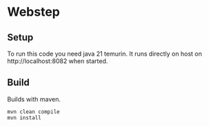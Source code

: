 # Webstep

## Setup
To run this code you need java 21 temurin. It runs directly on host on http://localhost:8082 when started.

## Build
Builds with maven.

    mvn clean compile
    mvn install

